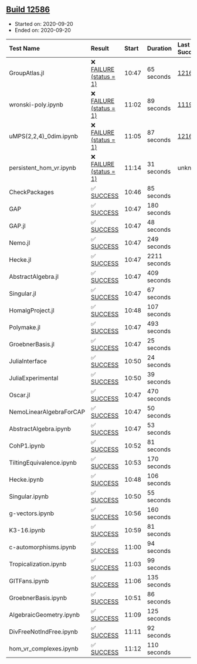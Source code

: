 ## [Build 12586](https://oscarci.mathematik.uni-kl.de/job/oscar/12586/)

* Started on: 2020-09-20
* Ended on: 2020-09-20

| Test Name    | Result | Start | Duration | Last Success | First Failure |
|:-------------|:-------|:------|:---------|:-------------|:--------------|
| GroupAtlas.jl | ❌ [FAILURE (status = 1)](https://oscarci.mathematik.uni-kl.de/job/oscar/12586/artifact/logs/build-12586/GroupAtlas.jl.log) | 10:47 | 65 seconds | [12167](https://oscarci.mathematik.uni-kl.de/job/oscar/12167/) | [12168](https://oscarci.mathematik.uni-kl.de/job/oscar/12168/) |
| wronski-poly.ipynb | ❌ [FAILURE (status = 1)](https://oscarci.mathematik.uni-kl.de/job/oscar/12586/artifact/logs/build-12586/wronski-poly.ipynb.log) | 11:02 | 89 seconds | [11192](https://oscarci.mathematik.uni-kl.de/job/oscar/11192/) | [11193](https://oscarci.mathematik.uni-kl.de/job/oscar/11193/) |
| uMPS(2,2,4)_0dim.ipynb | ❌ [FAILURE (status = 1)](https://oscarci.mathematik.uni-kl.de/job/oscar/12586/artifact/logs/build-12586/uMPS-2-2-4-_0dim.ipynb.log) | 11:05 | 87 seconds | [12167](https://oscarci.mathematik.uni-kl.de/job/oscar/12167/) | [12168](https://oscarci.mathematik.uni-kl.de/job/oscar/12168/) |
| persistent_hom_vr.ipynb | ❌ [FAILURE (status = 1)](https://oscarci.mathematik.uni-kl.de/job/oscar/12586/artifact/logs/build-12586/persistent_hom_vr.ipynb.log) | 11:14 | 31 seconds | unknown | unknown |
| CheckPackages | ✅ [SUCCESS](https://oscarci.mathematik.uni-kl.de/job/oscar/12586/artifact/logs/build-12586/CheckPackages.log) | 10:46 | 85 seconds |  |  |
| GAP | ✅ [SUCCESS](https://oscarci.mathematik.uni-kl.de/job/oscar/12586/artifact/logs/build-12586/GAP.log) | 10:47 | 180 seconds |  |  |
| GAP.jl | ✅ [SUCCESS](https://oscarci.mathematik.uni-kl.de/job/oscar/12586/artifact/logs/build-12586/GAP.jl.log) | 10:47 | 48 seconds |  |  |
| Nemo.jl | ✅ [SUCCESS](https://oscarci.mathematik.uni-kl.de/job/oscar/12586/artifact/logs/build-12586/Nemo.jl.log) | 10:47 | 249 seconds |  |  |
| Hecke.jl | ✅ [SUCCESS](https://oscarci.mathematik.uni-kl.de/job/oscar/12586/artifact/logs/build-12586/Hecke.jl.log) | 10:47 | 2211 seconds |  |  |
| AbstractAlgebra.jl | ✅ [SUCCESS](https://oscarci.mathematik.uni-kl.de/job/oscar/12586/artifact/logs/build-12586/AbstractAlgebra.jl.log) | 10:47 | 409 seconds |  |  |
| Singular.jl | ✅ [SUCCESS](https://oscarci.mathematik.uni-kl.de/job/oscar/12586/artifact/logs/build-12586/Singular.jl.log) | 10:47 | 67 seconds |  |  |
| HomalgProject.jl | ✅ [SUCCESS](https://oscarci.mathematik.uni-kl.de/job/oscar/12586/artifact/logs/build-12586/HomalgProject.jl.log) | 10:48 | 107 seconds |  |  |
| Polymake.jl | ✅ [SUCCESS](https://oscarci.mathematik.uni-kl.de/job/oscar/12586/artifact/logs/build-12586/Polymake.jl.log) | 10:47 | 493 seconds |  |  |
| GroebnerBasis.jl | ✅ [SUCCESS](https://oscarci.mathematik.uni-kl.de/job/oscar/12586/artifact/logs/build-12586/GroebnerBasis.jl.log) | 10:47 | 25 seconds |  |  |
| JuliaInterface | ✅ [SUCCESS](https://oscarci.mathematik.uni-kl.de/job/oscar/12586/artifact/logs/build-12586/JuliaInterface.log) | 10:50 | 24 seconds |  |  |
| JuliaExperimental | ✅ [SUCCESS](https://oscarci.mathematik.uni-kl.de/job/oscar/12586/artifact/logs/build-12586/JuliaExperimental.log) | 10:50 | 39 seconds |  |  |
| Oscar.jl | ✅ [SUCCESS](https://oscarci.mathematik.uni-kl.de/job/oscar/12586/artifact/logs/build-12586/Oscar.jl.log) | 10:47 | 470 seconds |  |  |
| NemoLinearAlgebraForCAP | ✅ [SUCCESS](https://oscarci.mathematik.uni-kl.de/job/oscar/12586/artifact/logs/build-12586/NemoLinearAlgebraForCAP.log) | 10:47 | 50 seconds |  |  |
| AbstractAlgebra.ipynb | ✅ [SUCCESS](https://oscarci.mathematik.uni-kl.de/job/oscar/12586/artifact/logs/build-12586/AbstractAlgebra.ipynb.log) | 10:47 | 53 seconds |  |  |
| CohP1.ipynb | ✅ [SUCCESS](https://oscarci.mathematik.uni-kl.de/job/oscar/12586/artifact/logs/build-12586/CohP1.ipynb.log) | 10:52 | 81 seconds |  |  |
| TiltingEquivalence.ipynb | ✅ [SUCCESS](https://oscarci.mathematik.uni-kl.de/job/oscar/12586/artifact/logs/build-12586/TiltingEquivalence.ipynb.log) | 10:53 | 170 seconds |  |  |
| Hecke.ipynb | ✅ [SUCCESS](https://oscarci.mathematik.uni-kl.de/job/oscar/12586/artifact/logs/build-12586/Hecke.ipynb.log) | 10:48 | 106 seconds |  |  |
| Singular.ipynb | ✅ [SUCCESS](https://oscarci.mathematik.uni-kl.de/job/oscar/12586/artifact/logs/build-12586/Singular.ipynb.log) | 10:50 | 55 seconds |  |  |
| g-vectors.ipynb | ✅ [SUCCESS](https://oscarci.mathematik.uni-kl.de/job/oscar/12586/artifact/logs/build-12586/g-vectors.ipynb.log) | 10:56 | 160 seconds |  |  |
| K3-16.ipynb | ✅ [SUCCESS](https://oscarci.mathematik.uni-kl.de/job/oscar/12586/artifact/logs/build-12586/K3-16.ipynb.log) | 10:59 | 81 seconds |  |  |
| c-automorphisms.ipynb | ✅ [SUCCESS](https://oscarci.mathematik.uni-kl.de/job/oscar/12586/artifact/logs/build-12586/c-automorphisms.ipynb.log) | 11:00 | 94 seconds |  |  |
| Tropicalization.ipynb | ✅ [SUCCESS](https://oscarci.mathematik.uni-kl.de/job/oscar/12586/artifact/logs/build-12586/Tropicalization.ipynb.log) | 11:03 | 99 seconds |  |  |
| GITFans.ipynb | ✅ [SUCCESS](https://oscarci.mathematik.uni-kl.de/job/oscar/12586/artifact/logs/build-12586/GITFans.ipynb.log) | 11:06 | 135 seconds |  |  |
| GroebnerBasis.ipynb | ✅ [SUCCESS](https://oscarci.mathematik.uni-kl.de/job/oscar/12586/artifact/logs/build-12586/GroebnerBasis.ipynb.log) | 10:51 | 86 seconds |  |  |
| AlgebraicGeometry.ipynb | ✅ [SUCCESS](https://oscarci.mathematik.uni-kl.de/job/oscar/12586/artifact/logs/build-12586/AlgebraicGeometry.ipynb.log) | 11:09 | 125 seconds |  |  |
| DivFreeNotIndFree.ipynb | ✅ [SUCCESS](https://oscarci.mathematik.uni-kl.de/job/oscar/12586/artifact/logs/build-12586/DivFreeNotIndFree.ipynb.log) | 11:11 | 92 seconds |  |  |
| hom_vr_complexes.ipynb | ✅ [SUCCESS](https://oscarci.mathematik.uni-kl.de/job/oscar/12586/artifact/logs/build-12586/hom_vr_complexes.ipynb.log) | 11:12 | 110 seconds |  |  |
